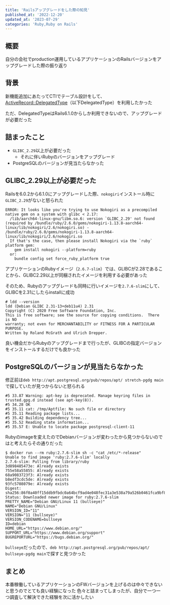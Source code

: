 ```yaml
---
title: 'Railsアップグレードをした際の知見'
published_at: '2022-12-20'
updated_at: '2023-07-29'
categories: 'Ruby,Ruby on Rails'
---
```


## 概要

自分の会社でproduction運用しているアプリケーションのRailsバージョンをアップグレードした際の振り返り

## 背景

新機能追加にあたってCTIでテーブル設計をして、[ActiveRecord::DelegatedType](https://api.rubyonrails.org/classes/ActiveRecord/DelegatedType.html)（以下DelegatedType）を利用したかった

ただ、DelegatedTypeはRails6.1.0からしか利用できないので、アップグレードが必要だった

## 詰まったこと

- `GLIBC_2.29`以上が必要だった
  - それに伴いRubyのバージョンをアップグレード
- PostgreSQLのバージョンが見当たらなかった

## GLIBC_2.29以上が必要だった

Railsを6.0.2から6.1.0にアップグレードした際、`nokogiri`インストール時に`GLIBC_2.29`がないと怒られた

```plaintext
ERROR: It looks like you're trying to use Nokogiri as a precompiled native gem on a system with glibc < 2.17:
  /lib/aarch64-linux-gnu/libm.so.6: version `GLIBC_2.29' not found (required by /bundle/ruby/2.6.0/gems/nokogiri-1.13.8-aarch64-linux/lib/nokogiri/2.6/nokogiri.so) - /bundle/ruby/2.6.0/gems/nokogiri-1.13.8-aarch64-linux/lib/nokogiri/2.6/nokogiri.so
  If that's the case, then please install Nokogiri via the `ruby` platform gem:
    gem install nokogiri --platform=ruby
  or:
    bundle config set force_ruby_platform true
```

アプリケーションのRubyイメージ（`2.6.7-slim`）では、GLIBCが2.28であることから、GLIBC2.29以上が同梱されたイメージを利用する必要があった

そのため、Rubyのアップグレードも同時に行いイメージを`2.7.6-slim`にして、GLIBCを2.31にしたらinstallに成功

```plaintext
# ldd --version
ldd (Debian GLIBC 2.31-13+deb11u4) 2.31
Copyright (C) 2020 Free Software Foundation, Inc.
This is free software; see the source for copying conditions.  There is NO
warranty; not even for MERCHANTABILITY or FITNESS FOR A PARTICULAR PURPOSE.
Written by Roland McGrath and Ulrich Drepper.
```

良い機会だからRubyのアップグレードまで行ったが、GLIBCの指定バージョンをインストールするだけでも良かった

## PostgreSQLのバージョンが見当たらなかった

修正前は`deb http://apt.postgresql.org/pub/repos/apt/ stretch-pgdg main`で探していたが見つからないと怒られる

```plaintext
#5 33.87 Warning: apt-key is deprecated. Manage keyring files in trusted.gpg.d instead (see apt-key(8)).
#5 34.28 OK
#5 35.11 cat: /tmp/Aptfile: No such file or directory
#5 35.11 Reading package lists...
#5 35.42 Building dependency tree...
#5 35.52 Reading state information...
#5 35.57 E: Unable to locate package postgresql-client-11
```

Rubyのimageを変えたのでDebianバージョンが変わったから見つからないのではと考えたらその通りだった

```plaintext
$ docker run --rm ruby:2.7.6-slim sh -c "cat /etc/*-release"
Unable to find image 'ruby:2.7.6-slim' locally
2.7.6-slim: Pulling from library/ruby
3d898485473e: Already exists
755e58a55855: Already exists
68a9083723f3: Already exists
b8edf3cdc5de: Already exists
93fc5708079e: Already exists
Digest: sha256:86f0a40ff15ddb9fbdc0a64bcf9ad4e048fec31a3e538a79a526b0461fca9bf8
Status: Downloaded newer image for ruby:2.7.6-slim
PRETTY_NAME="Debian GNU/Linux 11 (bullseye)"
NAME="Debian GNU/Linux"
VERSION_ID="11"
VERSION="11 (bullseye)"
VERSION_CODENAME=bullseye
ID=debian
HOME_URL="https://www.debian.org/"
SUPPORT_URL="https://www.debian.org/support"
BUGREPORTURL="https://bugs.debian.org/"
```

`bullseye`だったので、`deb http://apt.postgresql.org/pub/repos/apt/ bullseye-pgdg main`で探すと見つかった

## まとめ

本番稼働しているアプリケーションのFWバージョンを上げるのは中々できないと思うのでとても良い経験になった
色々と詰まってしまったが、自分で一つ一つ調査して解決できた経験を次に活かしたい
